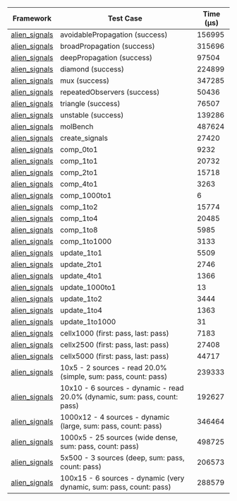 | Framework | Test Case | Time (μs) |
| --- | --- | --- |
| [alien_signals](https://github.com/medz/alien-signals-dart) | avoidablePropagation (success) | 156995 |
| [alien_signals](https://github.com/medz/alien-signals-dart) | broadPropagation (success) | 315696 |
| [alien_signals](https://github.com/medz/alien-signals-dart) | deepPropagation (success) | 97504 |
| [alien_signals](https://github.com/medz/alien-signals-dart) | diamond (success) | 224899 |
| [alien_signals](https://github.com/medz/alien-signals-dart) | mux (success) | 347285 |
| [alien_signals](https://github.com/medz/alien-signals-dart) | repeatedObservers (success) | 50436 |
| [alien_signals](https://github.com/medz/alien-signals-dart) | triangle (success) | 76507 |
| [alien_signals](https://github.com/medz/alien-signals-dart) | unstable (success) | 139286 |
| [alien_signals](https://github.com/medz/alien-signals-dart) | molBench | 487624 |
| [alien_signals](https://github.com/medz/alien-signals-dart) | create_signals | 27420 |
| [alien_signals](https://github.com/medz/alien-signals-dart) | comp_0to1 | 9232 |
| [alien_signals](https://github.com/medz/alien-signals-dart) | comp_1to1 | 20732 |
| [alien_signals](https://github.com/medz/alien-signals-dart) | comp_2to1 | 15718 |
| [alien_signals](https://github.com/medz/alien-signals-dart) | comp_4to1 | 3263 |
| [alien_signals](https://github.com/medz/alien-signals-dart) | comp_1000to1 | 6 |
| [alien_signals](https://github.com/medz/alien-signals-dart) | comp_1to2 | 15774 |
| [alien_signals](https://github.com/medz/alien-signals-dart) | comp_1to4 | 20485 |
| [alien_signals](https://github.com/medz/alien-signals-dart) | comp_1to8 | 5985 |
| [alien_signals](https://github.com/medz/alien-signals-dart) | comp_1to1000 | 3133 |
| [alien_signals](https://github.com/medz/alien-signals-dart) | update_1to1 | 5509 |
| [alien_signals](https://github.com/medz/alien-signals-dart) | update_2to1 | 2746 |
| [alien_signals](https://github.com/medz/alien-signals-dart) | update_4to1 | 1366 |
| [alien_signals](https://github.com/medz/alien-signals-dart) | update_1000to1 | 13 |
| [alien_signals](https://github.com/medz/alien-signals-dart) | update_1to2 | 3444 |
| [alien_signals](https://github.com/medz/alien-signals-dart) | update_1to4 | 1363 |
| [alien_signals](https://github.com/medz/alien-signals-dart) | update_1to1000 | 31 |
| [alien_signals](https://github.com/medz/alien-signals-dart) | cellx1000 (first: pass, last: pass) | 7183 |
| [alien_signals](https://github.com/medz/alien-signals-dart) | cellx2500 (first: pass, last: pass) | 27408 |
| [alien_signals](https://github.com/medz/alien-signals-dart) | cellx5000 (first: pass, last: pass) | 44717 |
| [alien_signals](https://github.com/medz/alien-signals-dart) | 10x5 - 2 sources - read 20.0% (simple, sum: pass, count: pass) | 239333 |
| [alien_signals](https://github.com/medz/alien-signals-dart) | 10x10 - 6 sources - dynamic - read 20.0% (dynamic, sum: pass, count: pass) | 192627 |
| [alien_signals](https://github.com/medz/alien-signals-dart) | 1000x12 - 4 sources - dynamic (large, sum: pass, count: pass) | 346464 |
| [alien_signals](https://github.com/medz/alien-signals-dart) | 1000x5 - 25 sources (wide dense, sum: pass, count: pass) | 498725 |
| [alien_signals](https://github.com/medz/alien-signals-dart) | 5x500 - 3 sources (deep, sum: pass, count: pass) | 206573 |
| [alien_signals](https://github.com/medz/alien-signals-dart) | 100x15 - 6 sources - dynamic (very dynamic, sum: pass, count: pass) | 288579 |
